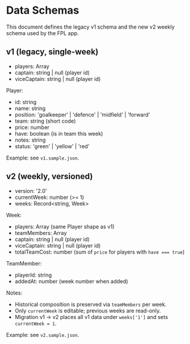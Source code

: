 # Data Schemas

This document defines the legacy v1 schema and the new v2 weekly schema used by the FPL app.

## v1 (legacy, single-week)

- players: Array<Player>
- captain: string | null (player id)
- viceCaptain: string | null (player id)

Player:
- id: string
- name: string
- position: 'goalkeeper' | 'defence' | 'midfield' | 'forward'
- team: string (short code)
- price: number
- have: boolean (is in team this week)
- notes: string
- status: 'green' | 'yellow' | 'red'

Example: see `v1.sample.json`.

## v2 (weekly, versioned)

- version: '2.0'
- currentWeek: number (>= 1)
- weeks: Record<string, Week>

Week:
- players: Array<Player> (same Player shape as v1)
- teamMembers: Array<TeamMember>
- captain: string | null (player id)
- viceCaptain: string | null (player id)
- totalTeamCost: number (sum of `price` for players with `have === true`)

TeamMember:
- playerId: string
- addedAt: number (week number when added)

Notes:
- Historical composition is preserved via `teamMembers` per week.
- Only `currentWeek` is editable; previous weeks are read-only.
- Migration v1 -> v2 places all v1 data under `weeks['1']` and sets `currentWeek = 1`.

Example: see `v2.sample.json`.

